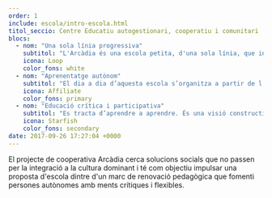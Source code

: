 ```yaml
---
order: 1
include: escola/intro-escola.html
titol_seccio: Centre Educatiu autogestionari, cooperatiu i comunitari
blocs:
  - nom: "Una sola línia progressiva"
    subtitol: "L'Arcàdia és una escola petita, d'una sola línia, que iniciarà una implementació progressiva des d'infantil. Aquest procés començarà amb tots els grups d'infantil (3,4 i 5 anys) i pel següent curs el grup de cinc anys obriran el primer curs de primària, alhora que entrarà una nova generació de tres anys i així successivament."
    icona: Loop
    color_fons: white
  - nom: "Aprenentatge autònom"
    subtitol: "El dia a dia d’aquesta escola s’organitza a partir de l’Assemblea i les cooperatives escolars, és a dir, que els nens i les nenes aprenen a gestionar les seves vides de manera autònoma i participativa, fent-se responsables de les decisions que lliurement han acordat, desenvolupant alhora un fort sentiment de solidaritat."
    icona: Affiliate
    color_fons: primary
  - nom: "Educació crítica i participativa"
    subtitol: "Es tracta d’aprendre a aprendre. És una visió constructivista del coneixement que posa l’accent a la pròpia activitat de la persona, els seus interessos i els seus ritmes. D’altra banda, l’Arcàdia cerca l’aprenentatge de la cooperació, entenent que tota persona necessita la satisfacció d’una vida activa i socialment participativa."
    icona: Starfish
    color_fons: secondary
date: 2017-09-26 17:27:04 +0000
---
```


El projecte de cooperativa Arcàdia cerca solucions socials que no passen per la integració a la cultura dominant i té com objectiu impulsar una proposta d'escola dintre d'un marc de renovació pedagògica que fomenti persones autònomes amb ments crítiques i flexibles.
